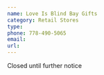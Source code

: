 ```yaml
---
name: Love Is Blind Bay Gifts
category: Retail Stores
type: 
phone: 778-490-5065
email: 
url: 
---
```


Closed until further notice